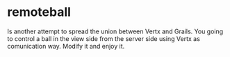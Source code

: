 remoteball
==========

Is another attempt to spread the union between Vertx and Grails. You going to control a ball in the view side from the server side using Vertx as comunication way. Modify it and enjoy it. 
